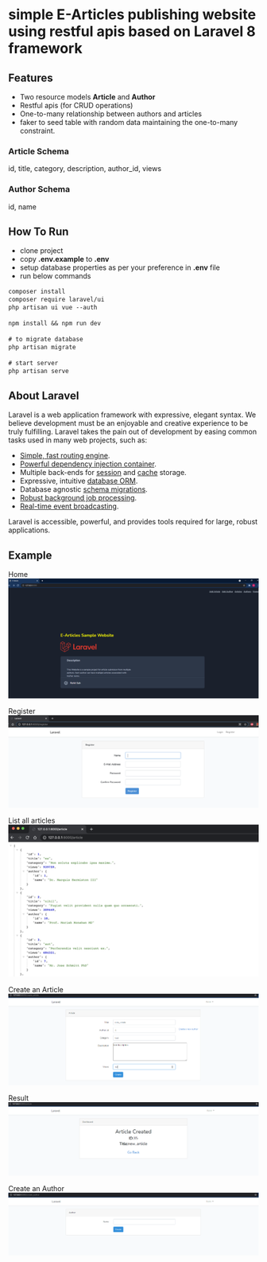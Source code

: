 # simple E-Articles publishing website using restful apis based on Laravel 8 framework
## Features
- Two resource models __Article__ and __Author__
- Restful apis (for CRUD operations)
- One-to-many relationship between authors and articles
- faker to seed table with random data maintaining the one-to-many constraint.

### Article Schema 
 id, title, category, description, author_id, views
### Author Schema
id, name

## How To Run
- clone project
- copy __.env.example__ to __.env__
- setup database properties as per your preference in __.env__ file
- run below commands 
``` 
composer install
composer require laravel/ui
php artisan ui vue --auth

npm install && npm run dev

# to migrate database
php artisan migrate

# start server
php artisan serve
```
## About Laravel

Laravel is a web application framework with expressive, elegant syntax. We believe development must be an enjoyable and creative experience to be truly fulfilling. Laravel takes the pain out of development by easing common tasks used in many web projects, such as:

- [Simple, fast routing engine](https://laravel.com/docs/routing).
- [Powerful dependency injection container](https://laravel.com/docs/container).
- Multiple back-ends for [session](https://laravel.com/docs/session) and [cache](https://laravel.com/docs/cache) storage.
- Expressive, intuitive [database ORM](https://laravel.com/docs/eloquent).
- Database agnostic [schema migrations](https://laravel.com/docs/migrations).
- [Robust background job processing](https://laravel.com/docs/queues).
- [Real-time event broadcasting](https://laravel.com/docs/broadcasting).

Laravel is accessible, powerful, and provides tools required for large, robust applications.


## Example
Home
![alt text](https://github.com/rohit25s/article-laravel-php-rest/blob/master/images/home.png?raw=true)

Register
![alt text](https://github.com/rohit25s/article-laravel-php-rest/blob/master/images/register.png?raw=true)

List all articles
![alt text](https://github.com/rohit25s/article-laravel-php-rest/blob/master/images/list_articles.png?raw=true)

Create an Article
![alt text](https://github.com/rohit25s/article-laravel-php-rest/blob/master/images/post.png?raw=true)

Result
![alt text](https://github.com/rohit25s/article-laravel-php-rest/blob/master/images/posted.png?raw=true)

Create an Author
![alt text](https://github.com/rohit25s/article-laravel-php-rest/blob/master/images/author.PNG?raw=true)

